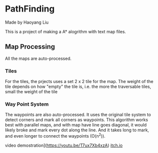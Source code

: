 # PathFinding

Made by Haoyang Liu

This is a project of making a A* alogrithm with  text map files.

## Map Processing
All the maps are auto-processed.
### Tiles
For the tiles, the prjects uses a set 2 x 2 tile for the map. The weight of the tile depends on how "empty" the tile is, i.e. the more the traversable tiles, small the weight of the tile
### Way Point System
The waypoints are also auto-processed. It uses the original tile system to detect corners and mark all corners as waypoints.
This algorithm works best with parallel maps, and with map have line goes diagonal, it would likely broke and mark every dot along the line.
And it takes long to mark, and even longer to connect the waypoints (O(n<sup>2</sup>)).

video demostration](https://youtu.be/T7ux7Xb4xzA)
[itch.io](https://gskcameraman.itch.io/game-ai-project-a-star)
